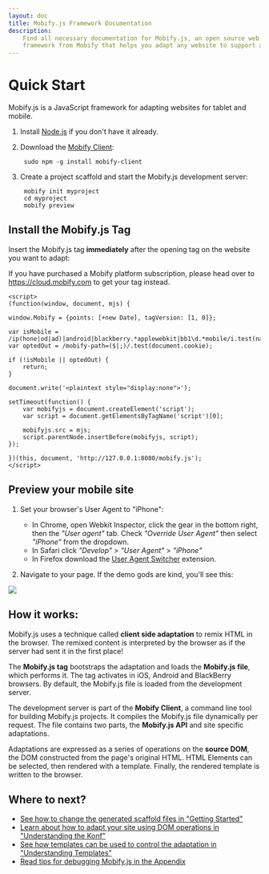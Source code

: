 ```yaml
---
layout: doc
title: Mobify.js Framework Documentation
description:
    Find all necessary documentation for Mobify.js, an open source web
    framework from Mobify that helps you adapt any website to support any device.
---
```


# Quick Start

Mobify.js is a JavaScript framework for adapting websites for tablet and mobile.

1. Install <a href="http://nodejs.org/">Node.js</a> if you don't have it already.

1. Download the [Mobify Client](https://github.com/mobify/mobify-client):

        sudo npm -g install mobify-client

1. Create a project scaffold and start the Mobify.js development server:

        mobify init myproject
        cd myproject
        mobify preview

## Install the Mobify.js Tag

Insert the Mobify.js tag **immediately** after the opening _<head>_ tag on the
website you want to adapt:

<div class="alert alert-block">
    <p>If you have purchased a Mobify platform subscription, please head over to
    <a href="https://cloud.mobify.com">https://cloud.mobify.com</a>
    to get your tag instead.</p>
</div>

    <script>
    (function(window, document, mjs) {

    window.Mobify = {points: [+new Date], tagVersion: [1, 0]};

    var isMobile = /ip(hone|od|ad)|android|blackberry.*applewebkit|bb1\d.*mobile/i.test(navigator.userAgent);
    var optedOut = /mobify-path=($|;)/.test(document.cookie);

    if (!isMobile || optedOut) {
        return;
    }

    document.write('<plaintext style="display:none">');

    setTimeout(function() {
        var mobifyjs = document.createElement('script');
        var script = document.getElementsByTagName('script')[0];

        mobifyjs.src = mjs;
        script.parentNode.insertBefore(mobifyjs, script);
    });

    })(this, document, 'http://127.0.0.1:8080/mobify.js');
    </script>

## Preview your mobile site

1. Set your browser's User Agent to "iPhone":

    * In Chrome, open Webkit Inspector, click the gear in the bottom right, then
      the _"User agent"_ tab. Check _"Override User Agent"_ then select _"iPhone"_
      from the dropdown.
    * In Safari click _"Develop"_ > _"User Agent"_ > _"iPhone"_
    * In Firefox download the [User Agent Switcher](https://addons.mozilla.org/en-US/firefox/addon/user-agent-switcher/) extension.

1. Navigate to your page. If the demo gods are kind, you'll see this:

<div class="illustration">
    <img src="/mobifyjs/static/img/init.min.png">
</div>

## How it works:

Mobify.js uses a technique called **client side adaptation** to remix HTML in
the browser. The remixed content is interpreted by the browser as if the server
had sent it in the first place!

The **Mobify.js tag** bootstraps the adaptation and loads the **Mobify.js file**,
which performs it. The tag activates in iOS, Android and BlackBerry browsers.
By default, the Mobify.js file is loaded from the development server.

The development server is part of the **Mobify Client**, a command line tool for
building Mobify.js projects. It compiles the Mobify.js file dynamically per
request. The file contains two parts, the **Mobify.js API** and site specific
adaptations.

Adaptations are expressed as a series of operations on the **source DOM**, the
DOM constructed from the page's original HTML. HTML Elements can be selected,
then rendered with a template. Finally, the rendered template is written to the
browser.

## Where to next?

* [See how to change the generated scaffold files in "Getting Started"](./getting-started/)
* [Learn about how to adapt your site using DOM operations in "Understanding the Konf"](./understanding-konf/)
* [See how templates can be used to control the adaptation in "Understanding Templates"](./understanding-templates/)
* [Read tips for debugging Mobify.js in the Appendix](./appendix/)
